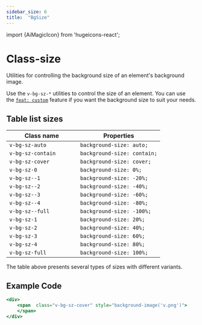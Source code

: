 ```yaml
---
sidebar_size: 6
title:  "BgSize"
---
```


import {AiMagicIcon} from 'hugeicons-react';

# Class-size <AiMagicIcon className='icon' />

Utilities for controlling the background size of an element's background image.

Use the `v-bg-sz-*` utilities to control the size of an element.
You can use <br /> the [`feat: custom`](/docs/Core-Features/V-custom.md) feature if you want the background size to suit your needs.

## Table list sizes

| Class name  | Properties |
|---------------------|-------------------|
| `v-bg-sz-auto			`      | `background-size: auto;` | 
| `v-bg-sz-contain		`     | `background-size: contain;` | 
| `v-bg-sz-cover		`     | `background-size: cover;` | 
| `v-bg-sz-0`     | `background-size: 0%;` | 
| `v-bg-sz--1`     | `background-size: -20%;` | 
| `v-bg-sz--2`     | `background-size: -40%;` | 
| `v-bg-sz--3`     | `background-size: -60%;` | 
| `v-bg-sz--4`     | `background-size: -80%;` | 
| `v-bg-sz--full`     | `background-size: -100%;` | 
| `v-bg-sz-1`     | `background-size: 20%;` | 
| `v-bg-sz-2`     | `background-size: 40%;` | 
| `v-bg-sz-3`     | `background-size: 60%;` | 
| `v-bg-sz-4`     | `background-size: 80%;` | 
| `v-bg-sz-full`     | `background-size: 100%;` | 

The table above presents several types of sizes with different variants.

## Example Code
``` jsx title="index.html"
<div>
    <span  class="v-bg-sz-cover" style="background-image('v.png')">
    </span>
</div>
```